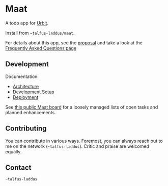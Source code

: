 # Maat

A todo app for [Urbit](https://urbit.org/).

Install from `~talfus-laddus/maat`.

For details about this app, see the [proposal](proposal.md) and take a look at
the [Frequently Asked Questions page](docs/faq.md)

## Development

Documentation:
- [Architecture](docs/architecture.md)
- [Development Setup](docs/development.md)
- [Deployment](docs/deployment.md)

See [this public Maat board](https://ship.talfus-laddus.de/apps/maat/lists/40e37114-34d3-4ee0-b650-1180bb67f1f7/tasks)
for a loosely managed lists of open tasks and planned enhancements.

## Contributing

You can contribute in various ways. Foremost, you can always reach out
to me on the network (`~talfus-laddus`). Critic and praise are welcomed
equally.

## Contact

`~talfus-laddus`
